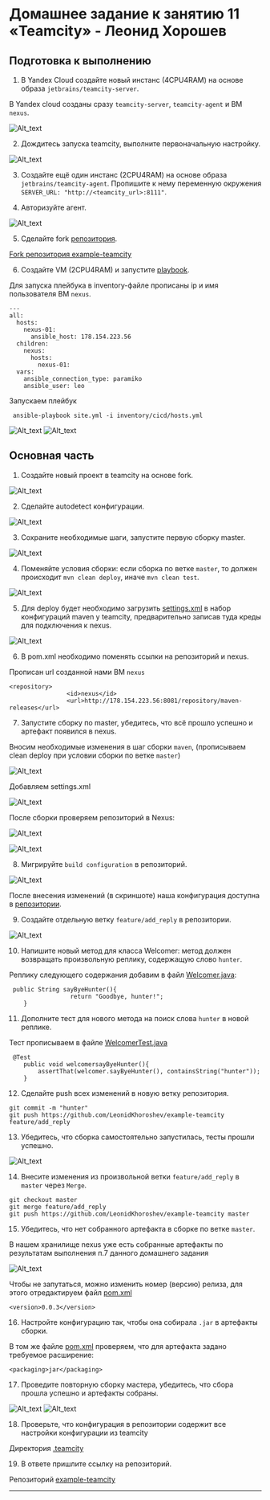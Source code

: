 # Домашнее задание к занятию 11 «Teamcity» - Леонид Хорошев

## Подготовка к выполнению

1. В Yandex Cloud создайте новый инстанс (4CPU4RAM) на основе образа `jetbrains/teamcity-server`.

В Yandex cloud созданы сразу `teamcity-server`, `teamcity-agent` и ВМ `nexus`.

![Alt_text](https://github.com/LeonidKhoroshev/mnt-homeworks/blob/MNT-video/09-ci-05-teamcity/screenshots/team1.png)

2. Дождитесь запуска teamcity, выполните первоначальную настройку.
   
![Alt_text](https://github.com/LeonidKhoroshev/mnt-homeworks/blob/MNT-video/09-ci-05-teamcity/screenshots/team4.png)

3. Создайте ещё один инстанс (2CPU4RAM) на основе образа `jetbrains/teamcity-agent`. Пропишите к нему переменную окружения `SERVER_URL: "http://<teamcity_url>:8111"`.

4. Авторизуйте агент.

![Alt_text](https://github.com/LeonidKhoroshev/mnt-homeworks/blob/MNT-video/09-ci-05-teamcity/screenshots/team5.png)

5. Сделайте fork [репозитория](https://github.com/aragastmatb/example-teamcity).

[Fork репозитория example-teamcity](https://github.com/LeonidKhoroshev/example-teamcity)

6. Создайте VM (2CPU4RAM) и запустите [playbook](./infrastructure).

Для запуска плейбука в inventory-файле прописаны ip и имя пользователя ВМ `nexus`.
```
---
all:
  hosts:
    nexus-01:
      ansible_host: 178.154.223.56
  children:
    nexus:
      hosts:
        nexus-01:
  vars:
    ansible_connection_type: paramiko
    ansible_user: leo
```

Запускаем плейбук

```
 ansible-playbook site.yml -i inventory/cicd/hosts.yml
```
![Alt_text](https://github.com/LeonidKhoroshev/mnt-homeworks/blob/MNT-video/09-ci-05-teamcity/screenshots/team2.png)
![Alt_text](https://github.com/LeonidKhoroshev/mnt-homeworks/blob/MNT-video/09-ci-05-teamcity/screenshots/team3.png)



## Основная часть

1. Создайте новый проект в teamcity на основе fork.

![Alt_text](https://github.com/LeonidKhoroshev/mnt-homeworks/blob/MNT-video/09-ci-05-teamcity/screenshots/team6.png)

2. Сделайте autodetect конфигурации.

![Alt_text](https://github.com/LeonidKhoroshev/mnt-homeworks/blob/MNT-video/09-ci-05-teamcity/screenshots/team7.png)

3. Сохраните необходимые шаги, запустите первую сборку master.

![Alt_text](https://github.com/LeonidKhoroshev/mnt-homeworks/blob/MNT-video/09-ci-05-teamcity/screenshots/team8.png)

4. Поменяйте условия сборки: если сборка по ветке `master`, то должен происходит `mvn clean deploy`, иначе `mvn clean test`.

![Alt_text](https://github.com/LeonidKhoroshev/mnt-homeworks/blob/MNT-video/09-ci-05-teamcity/screenshots/team15.png)

5. Для deploy будет необходимо загрузить [settings.xml](./teamcity/settings.xml) в набор конфигураций maven у teamcity, предварительно записав туда креды для подключения к nexus.

![Alt_text](https://github.com/LeonidKhoroshev/mnt-homeworks/blob/MNT-video/09-ci-05-teamcity/screenshots/team14.png)

6. В pom.xml необходимо поменять ссылки на репозиторий и nexus.

Прописан url созданной нами ВМ `nexus`
```
<repository>
				<id>nexus</id>
				<url>http://178.154.223.56:8081/repository/maven-releases</url>
```

7. Запустите сборку по master, убедитесь, что всё прошло успешно и артефакт появился в nexus.

Вносим необходимые изменения в шаг сборки `maven`, (прописываем clean deploy при условии сборки по ветке `master`) 

![Alt_text](https://github.com/LeonidKhoroshev/mnt-homeworks/blob/MNT-video/09-ci-05-teamcity/screenshots/team9.png)

Добавляем settings.xml

![Alt_text](https://github.com/LeonidKhoroshev/mnt-homeworks/blob/MNT-video/09-ci-05-teamcity/screenshots/team10.png)

После сборки проверяем репозиторий в Nexus:

![Alt_text](https://github.com/LeonidKhoroshev/mnt-homeworks/blob/MNT-video/09-ci-05-teamcity/screenshots/team11.png)

![Alt_text](https://github.com/LeonidKhoroshev/mnt-homeworks/blob/MNT-video/09-ci-05-teamcity/screenshots/team12.png)


8. Мигрируйте `build configuration` в репозиторий.

![Alt_text](https://github.com/LeonidKhoroshev/mnt-homeworks/blob/MNT-video/09-ci-05-teamcity/screenshots/team13.png)

После внесения изменений (в скриншоте) наша конфигурация доступна в [репозитории](https://github.com/LeonidKhoroshev/example-teamcity/tree/master/.teamcity/ExampleTeamcity).


9. Создайте отдельную ветку `feature/add_reply` в репозитории.

![Alt_text](https://github.com/LeonidKhoroshev/mnt-homeworks/blob/MNT-video/09-ci-05-teamcity/screenshots/team16.png)

10. Напишите новый метод для класса Welcomer: метод должен возвращать произвольную реплику, содержащую слово `hunter`.

Реплику следующего содержания добавим в файл [Welcomer.java](https://github.com/LeonidKhoroshev/example-teamcity/blob/feature/add_reply/src/main/java/plaindoll/Welcomer.java):

```
 public String sayByeHunter(){
                 return "Goodbye, hunter!";
	}
```

11. Дополните тест для нового метода на поиск слова `hunter` в новой реплике.

Тест прописываем в файле [WelcomerTest.java](https://github.com/LeonidKhoroshev/example-teamcity/blob/feature/add_reply/src/test/java/plaindoll/WelcomerTest.java)

```
 @Test
	public void welcomersayByeHunter(){
		assertThat(welcomer.sayByeHunter(), containsString("hunter"));
	}
```

12. Сделайте push всех изменений в новую ветку репозитория.

```
git commit -m "hunter"
git push https://github.com/LeonidKhoroshev/example-teamcity feature/add_reply
```

13. Убедитесь, что сборка самостоятельно запустилась, тесты прошли успешно.

![Alt_text](https://github.com/LeonidKhoroshev/mnt-homeworks/blob/MNT-video/09-ci-05-teamcity/screenshots/team17.png)

14. Внесите изменения из произвольной ветки `feature/add_reply` в `master` через `Merge`.

```
git checkout master
git merge feature/add_reply
git push https://github.com/LeonidKhoroshev/example-teamcity master
```

15. Убедитесь, что нет собранного артефакта в сборке по ветке `master`.

В нашем хранилище nexus уже есть собранные артефакты по результатам выполнения п.7 данного домашнего задания

![Alt_text](https://github.com/LeonidKhoroshev/mnt-homeworks/blob/MNT-video/09-ci-05-teamcity/screenshots/team18.png) 

Чтобы не запутаться, можно изменить номер (версию) релиза, для этого отредактируем файл [pom.xml](https://github.com/LeonidKhoroshev/example-teamcity/blob/master/pom.xml)

```
<version>0.0.3</version>
```

16. Настройте конфигурацию так, чтобы она собирала `.jar` в артефакты сборки.

В том же файле [pom.xml](https://github.com/LeonidKhoroshev/example-teamcity/blob/master/pom.xml) проверяем, что для артефакта задано требуемое расширение:
```
<packaging>jar</packaging>
```

17. Проведите повторную сборку мастера, убедитесь, что сбора прошла успешно и артефакты собраны.

![Alt_text](https://github.com/LeonidKhoroshev/mnt-homeworks/blob/MNT-video/09-ci-05-teamcity/screenshots/team20.png) 
![Alt_text](https://github.com/LeonidKhoroshev/mnt-homeworks/blob/MNT-video/09-ci-05-teamcity/screenshots/team19.png) 

18. Проверьте, что конфигурация в репозитории содержит все настройки конфигурации из teamcity

Директория [.teamcity](https://github.com/LeonidKhoroshev/example-teamcity/tree/master/.teamcity/ExampleTeamcity)

19. В ответе пришлите ссылку на репозиторий.

Репозиторий [example-teamcity](https://github.com/LeonidKhoroshev/example-teamcity/tree/master)

---
